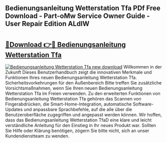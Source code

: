 ## Bedienungsanleitung Wetterstation Tfa PDf Free Download - Part-oMw Service Owner Guide - User Repair Edition ALdlW

# <h2><a href="http://df4wm19.blite.top/?on=Bedienungsanleitung+Wetterstation+Tfa">🔗Download 👉🔴 Bedienungsanleitung Wetterstation Tfa</a></h2>

[![Bedienungsanleitung Wetterstation Tfa new download](https://i.imgur.com/lujVjoI.png)](http://df4wm19.blite.top/?on=Bedienungsanleitung+Wetterstation+Tfa)
Willkommen in der Zukunft Dieses Benutzerhandbuch zeigt die innovativen Merkmale und Funktionen Ihres neuen Bedienungsanleitung Wetterstation Tfa. Sicherheitsvorkehrungen für den Außenbereich Bitte treffen Sie zusätzliche Vorsichtsmaßnahmen, wenn Sie Ihren neuen Bedienungsanleitung Wetterstation Tfa im Freien verwenden. Zu den erweiterten Funktionen von Bedienungsanleitung Wetterstation Tfa gehören das Scannen von Fingerabdrücken, die Smart-Home-Integration, automatische Software-Updates und anpassbare Sprachbefehle, auf die alle über die Benutzeroberfläche zugegriffen und angepasst werden können. Wir hoffen, dass das Bedienungsanleitung Wetterstation TfaD eine klare und leicht verständliche Anleitung für den Einstieg in Ihr neues Produkt war. Sollten Sie Hilfe oder Klärung benötigen, zögern Sie bitte nicht, sich an unser Kundendienstteam zu wenden.
